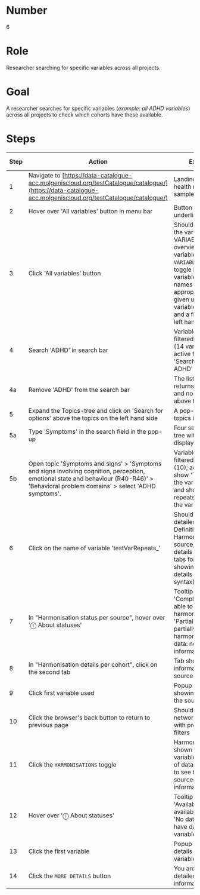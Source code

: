 # Number

6

# Role

Researcher searching for specific variables across all projects.

# Goal

A researcher searches for specific variables (*example: all ADHD variables*) across all projects to check which cohorts have these available.

# Steps

| Step | Action | Expected result | Github bug/issue | Playwright test |
| ---- | ------ | --------------- | ---------------- | --------------- |
| 1 | Navigate to [https://data-catalogue-acc.molgeniscloud.org/testCatalogue/catalogue/](https://data-catalogue-acc.molgeniscloud.org/testCatalogue/catalogue/) | Landing page: European health research data and sample catalogue| | |
| 2 | Hover over 'All variables' button in menu bar | Button should be underlined | | |
| 3 | Click 'All variables' button | Should be redirected to the variable explorer. VARIABLES, A complete overview of harmonised variables. `LIST OF VARIABLES`/`HARMONISATIONS`-toggle button. A list of variables with variable names in full, with appropriate repeated units given underneath repeated variables, variable labels and a filter panel on the left hand side of the page. | | |
| 4 | Search 'ADHD' in search bar | Variables should be filtered on ADHD variables (14 variables shown); active filters should show 'Search in variables: ADHD' | | |
| 4a| Remove 'ADHD' from the search bar | The list of variables returns to its initial form and no filters are shown above the list | | |
| 5 | Expand the Topics-tree and click on 'Search for options' above the topics on the left hand side | A pop-up with the list of topics is displayed | | |
| 5a | Type 'Symptoms' in the search field in the pop-up | Four sections of the topic tree with checkboxes are displayed | | |
| 5b | Open topic 'Symptoms and signs' > 'Symptoms and signs involving cognition, perception, emotional state and behaviour (R40-R46)' > 'Behavioral problem domains' > select 'ADHD symptoms'.| Variables should be filtered on ADHD variables (10); active filters should show 'Topics - 1'; most of the variables are repeated and should have the unit of repeats next to or under the variable name | | |
| 6 | Click on the name of variable 'testVarRepeats_'| Should redirect to variable detailed view: 1) Definition, 2) Harmonisation status per source, 3) Harmonisation details per source with tabs for each cohort showing mappings and details (variables used, syntax) | | |
| 7 | In "Harmonisation status per source", hover over 'ⓘ About statuses' | Tooltip should show 'Completed: source was able to fully map to the harmonised variables'; 'Partial: source was able to partially map to the harmonised variable'; 'No data: no harmonisation information is available'. | | |
| 8 | In "Harmonisation details per cohort", click on the second tab | Tab should show information for the second source in the list | | |
| 9 | Click first variable used | Popup is displayed showing information about the source variable | | |
| 10 | Click the browser's back button to return to previous page | Should be redirected to network variable explorer with previously selected filters | | |
| 11 | Click the `HARMONISATIONS` toggle | Harmonisation matrix is shown with 10 ADHD variables and all sources of data, scroll to the right to see that there are sources of data with information | | |
| 12 | Hover over 'ⓘ About statuses' | Tooltip appears with 'Available: source has data available for the variable'; 'No data: source does not have data available for the variable' | | |
| 13 | Click the first variable | Popup appears with details about the target variable | | |
| 14 | Click the `MORE DETAILS` button | You are redirected to the detailed variable information page | | |
